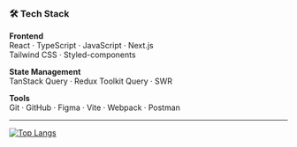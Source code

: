### 🛠️ Tech Stack

**Frontend**  
React · TypeScript · JavaScript · Next.js  
Tailwind CSS · Styled-components  

**State Management**  
TanStack Query · Redux Toolkit Query · SWR

**Tools**  
Git · GitHub · Figma · Vite · Webpack · Postman  

---

[![Top Langs](https://github-readme-stats.vercel.app/api/top-langs/?username=hayden365&layout=donut)](https://github.com/anuraghazra/github-readme-stats)
